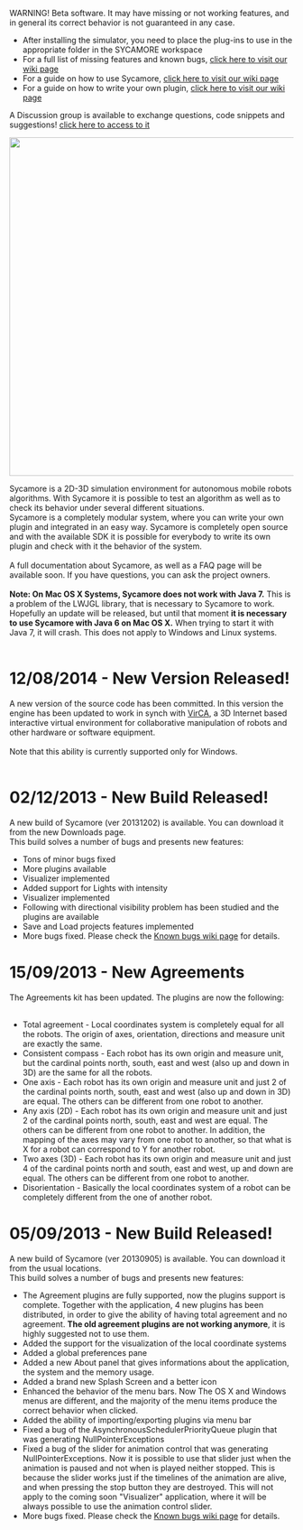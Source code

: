 WARNING! Beta software. It may have missing or not working features, and in general its correct behavior is not guaranteed in any case.

  * After installing the simulator, you need to place the plug-ins to use in the appropriate folder in the SYCAMORE workspace
  * For a full list of missing features and known bugs, <a href='https://code.google.com/p/sycamore/wiki/KnownBugs'>click here to visit our wiki page</a>
  * For a guide on how to use Sycamore, <a href='https://code.google.com/p/sycamore/wiki/Sycamore'>click here to visit our wiki page</a>
  * For a guide on how to write your own plugin, <a href='https://code.google.com/p/sycamore/wiki/PluginWritingGuide'>click here to visit our wiki page</a>

A Discussion group is available to exchange questions, code snippets and suggestions! <a href='https://groups.google.com/forum/#!forum/sycamore-discussion-group'>click here to access to it</a>

<img src='http://imageshack.com/a/img4/4137/yf8b.png' align='center' width='600'>

Sycamore is a 2D-3D simulation environment for autonomous mobile robots algorithms. With Sycamore it is possible to test an algorithm as well as to check its behavior under several different situations.<br>
Sycamore is a completely modular system, where you can write your own plugin and integrated in an easy way. Sycamore is completely open source and with the available SDK it is possible for everybody to write its own plugin and check with it the behavior of the system.<br>
<br>
A full documentation about Sycamore, as well as a FAQ page will be available soon. If you have questions, you can ask the project owners.<br>
<br>
<b>Note: On Mac OS X Systems, Sycamore does not work with Java 7.</b> This is a problem of the LWJGL library, that is necessary to Sycamore to work. Hopefully an update will be released, but until that moment <b>it is necessary to use Sycamore with Java 6 on Mac OS X.</b> When trying to start it with Java 7, it will crash. This does not apply to Windows and Linux systems.<br>
<br>
<h1>12/08/2014 - New Version Released!</h1>

A new version of the source code has been committed. In this version the engine has been updated to work in synch with <a href='http://virca.hu'>VirCA</a>, a 3D Internet based interactive virtual environment for collaborative manipulation of robots and other hardware or software equipment.<br>
<br>
Note that this ability is currently supported only for Windows.<br>
<br>
<h1>02/12/2013 - New Build Released!</h1>

A new build of Sycamore (ver 20131202) is available. You can download it from the new Downloads page.<br>
This build solves a number of bugs and presents new features:<br>
<ul><li>Tons of minor bugs fixed<br>
</li><li>More plugins available<br>
</li><li>Visualizer implemented<br>
</li><li>Added support for Lights with intensity<br>
</li><li>Visualizer implemented<br>
</li><li>Following with directional visibility problem has been studied and the plugins are available<br>
</li><li>Save and Load projects features implemented<br>
</li><li>More bugs fixed. Please check the <a href='https://code.google.com/p/sycamore/wiki/KnownBugs'>Known bugs wiki page</a> for details.</li></ul>

<h1>15/09/2013 - New Agreements</h1>

The Agreements kit has been updated. The plugins are now the following:<br>
<br>
<ul><li>Total agreement - Local coordinates system is completely equal for all the robots. The origin of axes, orientation, directions and measure unit are exactly the same.<br>
</li><li>Consistent compass - Each robot has its own origin and measure unit, but the cardinal points north, south, east and west (also up and down in 3D) are the same for all the robots.<br>
</li><li>One axis - Each robot has its own origin and measure unit and just 2 of the cardinal points north, south, east and west (also up and down in 3D) are equal. The others can be different from one robot to another.<br>
</li><li>Any axis (2D) - Each robot has its own origin and measure unit and just 2 of the cardinal points north, south, east and west are equal. The others can be different from one robot to another. In addition, the mapping of the axes may vary from one robot to another, so that what is X for a robot can correspond to Y for another robot.<br>
</li><li>Two axes (3D) -  Each robot has its own origin and measure unit and just 4 of the cardinal points north and south, east and west, up and down are equal. The others can be different from one robot to another.<br>
</li><li>Disorientation - Basically the local coordinates system of a robot can be completely different from the one of another robot.</li></ul>

<h1>05/09/2013 - New Build Released!</h1>

A new build of Sycamore (ver 20130905) is available. You can download it from the usual locations.<br>
This build solves a number of bugs and presents new features:<br>
<ul><li>The Agreement plugins are fully supported, now the plugins support is complete. Together with the application, 4 new plugins has been distributed, in order to give the ability of having total agreement and no agreement. <b>The old agreement plugins are not working anymore</b>, it is highly suggested not to use them.<br>
</li><li>Added the support for the visualization of the local coordinate systems<br>
</li><li>Added a global preferences pane<br>
</li><li>Added a new About panel that gives informations about the application, the system and the memory usage.<br>
</li><li>Added a brand new Splash Screen and a better icon<br>
</li><li>Enhanced the behavior of the menu bars. Now The OS X and Windows menus are different, and the majority of the menu items produce the correct behavior when clicked.<br>
</li><li>Added the ability of importing/exporting plugins via menu bar<br>
</li><li>Fixed a bug of the AsynchronousSchedulerPriorityQueue plugin that was generating NullPointerExceptions<br>
</li><li>Fixed a bug of the slider for animation control that was generating NullPointerExceptions. Now it is possible to use that slider just when the animation is paused and not when is played neither stopped. This is because the slider works just if the timelines of the animation are alive, and when pressing the stop button they are destroyed. This will not apply to the coming soon "Visualizer" application, where it will be always possible to use the animation control slider.<br>
</li><li>More bugs fixed. Please check the <a href='https://code.google.com/p/sycamore/wiki/KnownBugs'>Known bugs wiki page</a> for details.